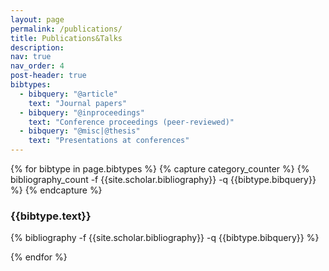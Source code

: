 ```yaml
---
layout: page
permalink: /publications/
title: Publications&Talks
description: 
nav: true
nav_order: 4
post-header: true
bibtypes:
  - bibquery: "@article"
    text: "Journal papers"  
  - bibquery: "@inproceedings"
    text: "Conference proceedings (peer-reviewed)"
  - bibquery: "@misc|@thesis"
    text: "Presentations at conferences"
---
```


{% for bibtype in page.bibtypes %}
  {% capture category_counter %}
  {% bibliography_count -f {{site.scholar.bibliography}} -q {{bibtype.bibquery}} %}
  {% endcapture %}

  <div style="counter-reset:bibitem {{ category_counter | plus:1 }}">
  <div class="publications">
  <h3 class="type">{{bibtype.text}}</h3>
    {% bibliography -f {{site.scholar.bibliography}} -q {{bibtype.bibquery}} %}
  </div>

{% endfor %}
